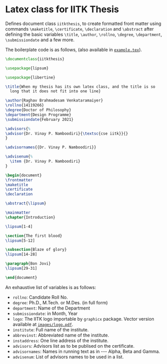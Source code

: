 # Latex class for IITK Thesis #

Defines document class `iitkthesis`, to create formatted front matter
using commands `\maketitle`, `\certificate`, `\declaration` and
`\abstract` after defining the basic variables `\title`, `\author`,
`\rollno`, `\degree`, `\department`, `\submissiondate` and a few more.

The boilerplate code is as follows, (also available in
[`example.tex`](./example.tex)).

```tex
\documentclass{iitkthesis}

\usepackage{lipsum}

\usepackage{libertine}

\title{When my thesis has its own latex class, and the title is so
  long that it does not fit into one line}

\author{Raghav Brahmadesam Venkataramaiyer}
\rollno{14119266}
\degree{Doctor of Philosophy}
\department{Design Programme}
\submissiondate{February 2021}

\advisors{%
\advisor{Dr. Vinay P. Namboodiri}{\textsc{cse iitk}}{}
}

\advisornames{{Dr. Vinay P. Namboodiri}}

\advisenum{%
  \item {Dr. Vinay P. Namboodiri}
}

\begin{document}
\frontmatter
\maketitle
\certificate
\declaration

\abstract{\lipsum}

\mainmatter
\chapter{Introduction}

\lipsum[1-4]

\section{The first blood}
\lipsum[5-12]

\subsection{Blaze of glory}
\lipsum[14-28]

\paragraph{Bon Jovi}
\lipsum[29-31]

\end{document}
```

An exhaustive list of variables is as follows:

+ `rollno`: Candidate Roll No.
+ `degree`: Ph.D., M.Tech. or M.Des. (in full form)
+ `department`: Name of the Department
+ `submissiondate`: in Month, Year
+ `logo`: The IITK logo importable by `graphicx` package. Vector
  version available at [`images/logo.pdf`](./images/logo.pdf).
+ `institute`: Full name of the institute.
+ `abbrevinst`: Abbreviated name of the institute.
+ `instaddress`: One line address of the institute.
+ `advisors`: Advisors list as to be publised on the certificate.
+ `advisornames`: Names in running text as in --- Alpha, Beta and
  Gamma.
+ `advisenum`: List of advisors names to be used in a list.
